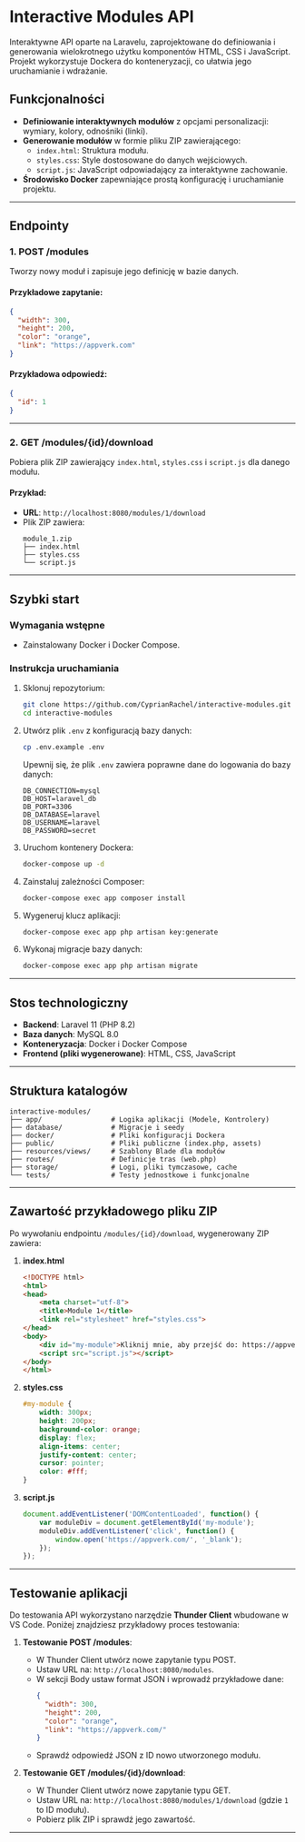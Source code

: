 # Interactive Modules API

Interaktywne API oparte na Laravelu, zaprojektowane do definiowania i generowania wielokrotnego użytku komponentów HTML, CSS i JavaScript. Projekt wykorzystuje Dockera do konteneryzacji, co ułatwia jego uruchamianie i wdrażanie.

## Funkcjonalności

- **Definiowanie interaktywnych modułów** z opcjami personalizacji: wymiary, kolory, odnośniki (linki).
- **Generowanie modułów** w formie pliku ZIP zawierającego:
  - `index.html`: Struktura modułu.
  - `styles.css`: Style dostosowane do danych wejściowych.
  - `script.js`: JavaScript odpowiadający za interaktywne zachowanie.
- **Środowisko Docker** zapewniające prostą konfigurację i uruchamianie projektu.

---

## Endpointy

### 1. **POST /modules**
Tworzy nowy moduł i zapisuje jego definicję w bazie danych.

#### Przykładowe zapytanie:
```json
{
  "width": 300,
  "height": 200,
  "color": "orange",
  "link": "https://appverk.com"
}
```

#### Przykładowa odpowiedź:
```json
{
  "id": 1
}
```

---

### 2. **GET /modules/{id}/download**
Pobiera plik ZIP zawierający `index.html`, `styles.css` i `script.js` dla danego modułu.

#### Przykład:
- **URL**: `http://localhost:8080/modules/1/download`
- Plik ZIP zawiera:
  ```
  module_1.zip
  ├── index.html
  ├── styles.css
  └── script.js
  ```

---

## Szybki start

### Wymagania wstępne
- Zainstalowany Docker i Docker Compose.

### Instrukcja uruchamiania

1. Sklonuj repozytorium:
   ```bash
   git clone https://github.com/CyprianRachel/interactive-modules.git
   cd interactive-modules
   ```

2. Utwórz plik `.env` z konfiguracją bazy danych:
   ```bash
   cp .env.example .env
   ```

   Upewnij się, że plik `.env` zawiera poprawne dane do logowania do bazy danych:
   ```env
   DB_CONNECTION=mysql
   DB_HOST=laravel_db
   DB_PORT=3306
   DB_DATABASE=laravel
   DB_USERNAME=laravel
   DB_PASSWORD=secret
   ```

3. Uruchom kontenery Dockera:
   ```bash
   docker-compose up -d
   ```

4. Zainstaluj zależności Composer:
   ```bash
   docker-compose exec app composer install
   ```

5. Wygeneruj klucz aplikacji:
   ```bash
   docker-compose exec app php artisan key:generate
   ```

6. Wykonaj migracje bazy danych:
   ```bash
   docker-compose exec app php artisan migrate
   ```

---

## Stos technologiczny

- **Backend**: Laravel 11 (PHP 8.2)
- **Baza danych**: MySQL 8.0
- **Konteneryzacja**: Docker i Docker Compose
- **Frontend (pliki wygenerowane)**: HTML, CSS, JavaScript

---

## Struktura katalogów

```plaintext
interactive-modules/
├── app/                 # Logika aplikacji (Modele, Kontrolery)
├── database/            # Migracje i seedy
├── docker/              # Pliki konfiguracji Dockera
├── public/              # Pliki publiczne (index.php, assets)
├── resources/views/     # Szablony Blade dla modułów
├── routes/              # Definicje tras (web.php)
├── storage/             # Logi, pliki tymczasowe, cache
└── tests/               # Testy jednostkowe i funkcjonalne
```

---

## Zawartość przykładowego pliku ZIP

Po wywołaniu endpointu `/modules/{id}/download`, wygenerowany ZIP zawiera:

1. **index.html**
   ```html
   <!DOCTYPE html>
   <html>
   <head>
       <meta charset="utf-8">
       <title>Module 1</title>
       <link rel="stylesheet" href="styles.css">
   </head>
   <body>
       <div id="my-module">Kliknij mnie, aby przejść do: https://appverk.com/</div>
       <script src="script.js"></script>
   </body>
   </html>
   ```

2. **styles.css**
   ```css
   #my-module {
       width: 300px;
       height: 200px;
       background-color: orange;
       display: flex;
       align-items: center;
       justify-content: center;
       cursor: pointer;
       color: #fff;
   }
   ```

3. **script.js**
   ```javascript
   document.addEventListener('DOMContentLoaded', function() {
       var moduleDiv = document.getElementById('my-module');
       moduleDiv.addEventListener('click', function() {
           window.open('https://appverk.com/', '_blank');
       });
   });
   ```

---

## Testowanie aplikacji

Do testowania API wykorzystano narzędzie **Thunder Client** wbudowane w VS Code. Poniżej znajdziesz przykładowy proces testowania:

1. **Testowanie POST /modules**:
   - W Thunder Client utwórz nowe zapytanie typu POST.
   - Ustaw URL na: `http://localhost:8080/modules`.
   - W sekcji Body ustaw format JSON i wprowadź przykładowe dane:
     ```json
     {
       "width": 300,
       "height": 200,
       "color": "orange",
       "link": "https://appverk.com/"
     }
     ```
   - Sprawdź odpowiedź JSON z ID nowo utworzonego modułu.

2. **Testowanie GET /modules/{id}/download**:
   - W Thunder Client utwórz nowe zapytanie typu GET.
   - Ustaw URL na: `http://localhost:8080/modules/1/download` (gdzie `1` to ID modułu).
   - Pobierz plik ZIP i sprawdź jego zawartość.

---

